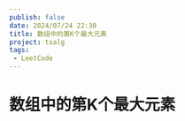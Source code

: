 ```yaml
---
publish: false
date: 2024/07/24 22:30
title: 数组中的第K个最大元素
project: tsalg
tags:
 - LeetCode
---
```


# 数组中的第K个最大元素
